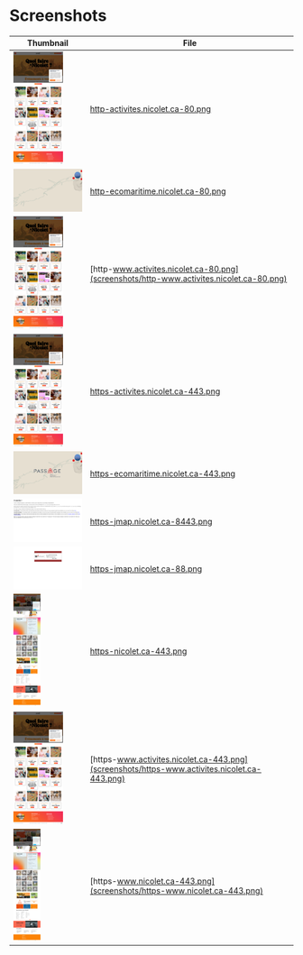 # Screenshots
| Thumbnail | File |
| --- | --- |
| ![Thumbnail](thumbnails/http-activites.nicolet.ca-80.png) | [http-activites.nicolet.ca-80.png](screenshots/http-activites.nicolet.ca-80.png) |
| ![Thumbnail](thumbnails/http-ecomaritime.nicolet.ca-80.png) | [http-ecomaritime.nicolet.ca-80.png](screenshots/http-ecomaritime.nicolet.ca-80.png) |
| ![Thumbnail](thumbnails/http-www.activites.nicolet.ca-80.png) | [http-www.activites.nicolet.ca-80.png](screenshots/http-www.activites.nicolet.ca-80.png) |
| ![Thumbnail](thumbnails/https-activites.nicolet.ca-443.png) | [https-activites.nicolet.ca-443.png](screenshots/https-activites.nicolet.ca-443.png) |
| ![Thumbnail](thumbnails/https-ecomaritime.nicolet.ca-443.png) | [https-ecomaritime.nicolet.ca-443.png](screenshots/https-ecomaritime.nicolet.ca-443.png) |
| ![Thumbnail](thumbnails/https-jmap.nicolet.ca-8443.png) | [https-jmap.nicolet.ca-8443.png](screenshots/https-jmap.nicolet.ca-8443.png) |
| ![Thumbnail](thumbnails/https-jmap.nicolet.ca-88.png) | [https-jmap.nicolet.ca-88.png](screenshots/https-jmap.nicolet.ca-88.png) |
| ![Thumbnail](thumbnails/https-nicolet.ca-443.png) | [https-nicolet.ca-443.png](screenshots/https-nicolet.ca-443.png) |
| ![Thumbnail](thumbnails/https-www.activites.nicolet.ca-443.png) | [https-www.activites.nicolet.ca-443.png](screenshots/https-www.activites.nicolet.ca-443.png) |
| ![Thumbnail](thumbnails/https-www.nicolet.ca-443.png) | [https-www.nicolet.ca-443.png](screenshots/https-www.nicolet.ca-443.png) |
